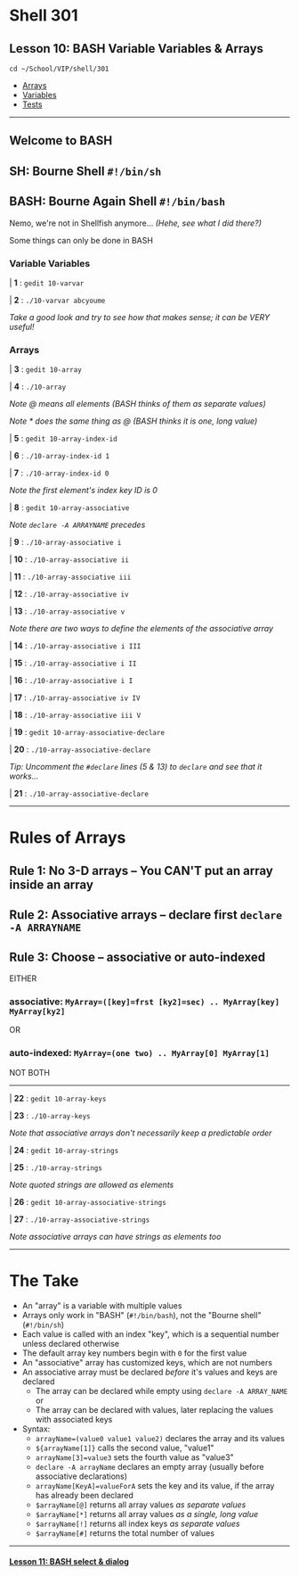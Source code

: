 # Shell 301
## Lesson 10: BASH Variable Variables & Arrays

`cd ~/School/VIP/shell/301`

- [Arrays](https://github.com/inkVerb/vip/blob/master/Cheat-Sheets/Arrays.md)
- [Variables](https://github.com/inkVerb/vip/blob/master/Cheat-Sheets/Variables.md)
- [Tests](https://github.com/inkVerb/vip/blob/master/Cheat-Sheets/Tests.md)

___

## Welcome to BASH
## SH: Bourne Shell `#!/bin/sh`
## BASH: Bourne Again Shell `#!/bin/bash`

Nemo, we're not in Shellfish anymore... *(Hehe, see what I did there?)*

Some things can only be done in BASH

### Variable Variables

| **1** : `gedit 10-varvar`

| **2** : `./10-varvar abcyoume`

*Take a good look and try to see how that makes sense; it can be VERY useful!*

### Arrays

| **3** : `gedit 10-array`

| **4** : `./10-array`

*Note @ means all elements (BASH thinks of them as separate values)*

*Note * does the same thing as @ (BASH thinks it is one, long value)*

| **5** : `gedit 10-array-index-id`

| **6** : `./10-array-index-id 1`

| **7** : `./10-array-index-id 0`

*Note the first element's index key ID is 0*

| **8** : `gedit 10-array-associative`

*Note `declare -A ARRAYNAME` precedes*

| **9** : `./10-array-associative i`

| **10** : `./10-array-associative ii`

| **11** : `./10-array-associative iii`

| **12** : `./10-array-associative iv`

| **13** : `./10-array-associative v`

*Note there are two ways to define the elements of the associative array*

| **14** : `./10-array-associative i III`

| **15** : `./10-array-associative i II`

| **16** : `./10-array-associative i I`

| **17** : `./10-array-associative iv IV`

| **18** : `./10-array-associative iii V`

| **19** : `gedit 10-array-associative-declare`

| **20** : `./10-array-associative-declare`

*Tip: Uncomment the `#declare` lines (5 & 13) to `declare` and see that it works...*

| **21** : `./10-array-associative-declare`

___
# Rules of Arrays
## Rule 1: No 3-D arrays – You CAN'T put an array inside an array
## Rule 2: Associative arrays – declare first `declare -A ARRAYNAME`
## Rule 3: Choose – associative or auto-indexed
EITHER
### associative: `MyArray=([key]=frst [ky2]=sec) .. MyArray[key] MyArray[ky2]`
OR
### auto-indexed: `MyArray=(one two) .. MyArray[0] MyArray[1]`

NOT BOTH

___

| **22** : `gedit 10-array-keys`

| **23** : `./10-array-keys`

*Note that associative arrays don't necessarily keep a predictable order*

| **24** : `gedit 10-array-strings`

| **25** : `./10-array-strings`

*Note quoted strings are allowed as elements*

| **26** : `gedit 10-array-associative-strings`

| **27** : `./10-array-associative-strings`

*Note associative arrays can have strings as elements too*

___

# The Take

- An "array" is a variable with multiple values
- Arrays only work in "BASH" (`#!/bin/bash`), not the "Bourne shell" (`#!/bin/sh`)
- Each value is called with an index "key", which is a sequential number unless declared otherwise
- The default array key numbers begin with `0` for the first value
- An "associative" array has customized keys, which are not numbers
- An associative array must be declared *before* it's values and keys are declared
  - The array can be declared while empty using `declare -A ARRAY_NAME` or
  - The array can be declared with values, later replacing the values with associated keys
- Syntax:
  - `arrayName=(value0 value1 value2)` declares the array and its values
  - `${arrayName[1]}` calls the second value, "value1"
  - `arrayName[3]=value3` sets the fourth value as "value3"
  - `declare -A arrayName` declares an empty array (usually before associative declarations)
  - `arrayName[KeyA]=valueForA` sets the key and its value, if the array has already been declared
  - `$arrayName[@]` returns all array values *as separate values*
  - `$arrayName[*]` returns all array values *as a single, long value*
  - `$arrayName[!]` returns all index keys *as separate values*
  - `$arrayName[#]` returns the total number of values

___

#### [Lesson 11: BASH select & dialog](https://github.com/inkVerb/vip/blob/master/301-shell/Lesson-11.md)
